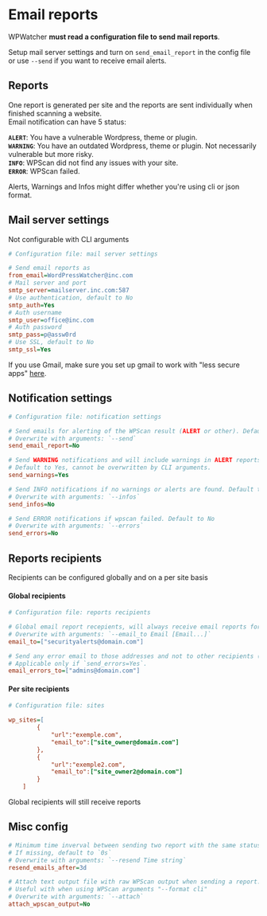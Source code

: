 # Email reports

WPWatcher **must read a configuration file to send mail reports**. 

Setup mail server settings and turn on `send_email_report` in the config file or use `--send` if you want to receive email alerts.

## Reports

One report is generated per site and the reports are sent individually when finished scanning a website.  
Email notification can have 5 status: 

**`ALERT`**: You have a vulnerable Wordpress, theme or plugin.  
**`WARNING`**: You have an outdated Wordpress, theme or plugin. Not necessarily vulnerable but more risky.  
**`INFO`**: WPScan did not find any issues with your site.   
**`ERROR`**: WPScan failed.   

Alerts, Warnings and Infos might differ whether you're using cli or json format.

## Mail server settings

Not configurable with CLI arguments

```ini
# Configuration file: mail server settings

# Send email reports as
from_email=WordPressWatcher@inc.com
# Mail server and port
smtp_server=mailserver.inc.com:587
# Use authentication, default to No
smtp_auth=Yes
# Auth username
smtp_user=office@inc.com
# Auth password
smtp_pass=p@assw0rd
# Use SSL, default to No
smtp_ssl=Yes
```

If you use Gmail, make sure you set up gmail to work with "less secure apps" [here](https://myaccount.google.com/lesssecureapps?pli=1).  

## Notification settings


```ini
# Configuration file: notification settings

# Send emails for alerting of the WPScan result (ALERT or other). Default to No. 
# Overwrite with arguments: `--send`
send_email_report=No

# Send WARNING notifications and will include warnings in ALERT reports.
# Default to Yes, cannot be overwritten by CLI arguments.
send_warnings=Yes

# Send INFO notifications if no warnings or alerts are found. Default to No
# Overwrite with arguments: `--infos`
send_infos=No

# Send ERROR notifications if wpscan failed. Default to No
# Overwrite with arguments: `--errors`
send_errors=No
```

## Reports recipients

Recipients can be configured globally and on a per site basis

#### Global recipients
```ini
# Configuration file: reports recipients

# Global email report recepients, will always receive email reports for all sites.  
# Overwrite with arguments: `--email_to Email [Email...]`
email_to=["securityalerts@domain.com"]

# Send any error email to those addresses and not to other recipients (`email_to` options).  
# Applicable only if `send_errors=Yes`.
email_errors_to=["admins@domain.com"]
```

#### Per site recipients
```ini
# Configuration file: sites

wp_sites=[
        {   
            "url":"exemple.com",
            "email_to":["site_owner@domain.com"]
        },
        {   
            "url":"exemple2.com",
            "email_to":["site_owner2@domain.com"]
        }
    ]
```
Global recipients will still receive reports


## Misc config

```ini
# Minimum time inverval between sending two report with the same status.  Examples of valid strings: `8h`, `2d8h5m20s`, `2m4s`
# If missing, default to `0s`
# Overwrite with arguments: `--resend Time string`
resend_emails_after=3d

# Attach text output file with raw WPScan output when sending a report. 
# Useful with when using WPScan arguments "--format cli"
# Overwrite with arguments: `--attach`
attach_wpscan_output=No
```

